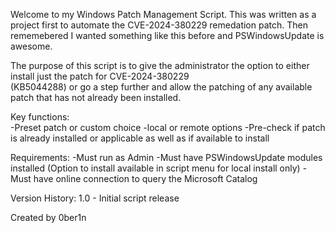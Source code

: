 Welcome to my Windows Patch Management Script. This was written as a project first to automate the CVE-2024-380229 
remedation patch. Then rememebered I wanted something like this before and PSWindowsUpdate is awesome.
                                                                                                                        
The purpose of this script is to give the administrator the option to either install just the patch for CVE-2024-380229   
(KB5044288) or go a step further and allow the patching of any available patch that has not already been installed.                   
                                                                                                                        
Key functions:                                                                                                           
-Preset patch or custom choice
-local or remote options
-Pre-check if patch is already installed or applicable as well as if available to install

Requirements:
-Must run as Admin
-Must have PSWindowsUpdate modules installed (Option to install available in script menu for local install only)
-Must have online connection to query the Microsoft Catalog

Version History:
1.0 - Initial script release

Created by 0ber1n
